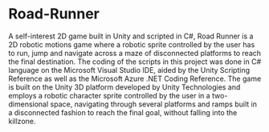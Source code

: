 # Road-Runner
A self-interest 2D game built in Unity and scripted in C#, Road Runner is a 2D robotic motions game where a robotic sprite controlled by the user has to run, jump and navigate across a maze of disconnected platforms to reach the final destination. The coding of the scripts in this project was done in C# language on the Microsoft Visual Studio IDE, aided by the Unity Scripting Reference as well as the Microsoft Azure .NET Coding Reference. The game is built on the Unity 3D platform developed by Unity Technologies and employs a robotic character sprite controlled by the user in a two-dimensional space, navigating through several platforms and ramps built in a disconnected fashion to reach the final goal, without falling into the killzone. 
